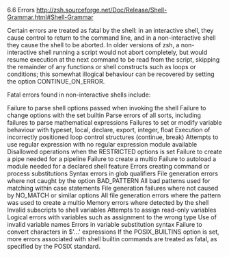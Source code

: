 6.6 Errors
http://zsh.sourceforge.net/Doc/Release/Shell-Grammar.html#Shell-Grammar

Certain errors are treated as fatal by the shell: in an interactive shell, they cause control to return to the command line, and in a non-interactive shell they cause the shell to be aborted. In older versions of zsh, a non-interactive shell running a script would not abort completely, but would resume execution at the next command to be read from the script, skipping the remainder of any functions or shell constructs such as loops or conditions; this somewhat illogical behaviour can be recovered by setting the option CONTINUE_ON_ERROR.

Fatal errors found in non-interactive shells include:

Failure to parse shell options passed when invoking the shell
Failure to change options with the set builtin
Parse errors of all sorts, including failures to parse mathematical expressions
Failures to set or modify variable behaviour with typeset, local, declare, export, integer, float
Execution of incorrectly positioned loop control structures (continue, break)
Attempts to use regular expression with no regular expression module available
Disallowed operations when the RESTRICTED options is set
Failure to create a pipe needed for a pipeline
Failure to create a multio
Failure to autoload a module needed for a declared shell feature
Errors creating command or process substitutions
Syntax errors in glob qualifiers
File generation errors where not caught by the option BAD_PATTERN
All bad patterns used for matching within case statements
File generation failures where not caused by NO_MATCH or similar options
All file generation errors where the pattern was used to create a multio
Memory errors where detected by the shell
Invalid subscripts to shell variables
Attempts to assign read-only variables
Logical errors with variables such as assignment to the wrong type
Use of invalid variable names
Errors in variable substitution syntax
Failure to convert characters in $'...' expressions
If the POSIX_BUILTINS option is set, more errors associated with shell builtin commands are treated as fatal, as specified by the POSIX standard.

